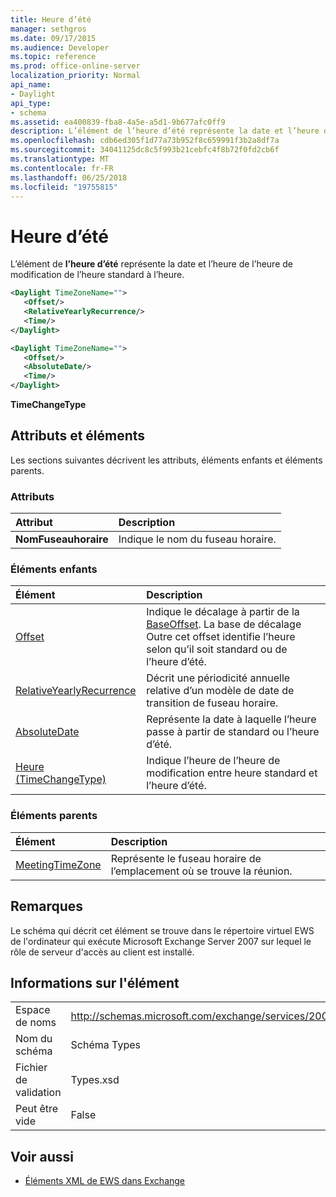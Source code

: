 ```yaml
---
title: Heure d’été
manager: sethgros
ms.date: 09/17/2015
ms.audience: Developer
ms.topic: reference
ms.prod: office-online-server
localization_priority: Normal
api_name:
- Daylight
api_type:
- schema
ms.assetid: ea400839-fba8-4a5e-a5d1-9b677afc0ff9
description: L’élément de l’heure d’été représente la date et l’heure de l’heure de modification de l’heure standard à l’heure.
ms.openlocfilehash: cdb6ed305f1d77a73b952f8c659991f3b2a8df7a
ms.sourcegitcommit: 34041125dc8c5f993b21cebfc4f8b72f0fd2cb6f
ms.translationtype: MT
ms.contentlocale: fr-FR
ms.lasthandoff: 06/25/2018
ms.locfileid: "19755815"
---
```

# <a name="daylight"></a>Heure d’été

L’élément de **l’heure d’été** représente la date et l’heure de l’heure de modification de l’heure standard à l’heure. 
  
```xml
<Daylight TimeZoneName="">
   <Offset/>
   <RelativeYearlyRecurrence/>
   <Time/>
</Daylight>
```

```xml
<Daylight TimeZoneName="">
   <Offset/>
   <AbsoluteDate/>
   <Time/>
</Daylight>
```

**TimeChangeType**

## <a name="attributes-and-elements"></a>Attributs et éléments

Les sections suivantes décrivent les attributs, éléments enfants et éléments parents.
  
### <a name="attributes"></a>Attributs

|**Attribut**|**Description**|
|:-----|:-----|
|**NomFuseauhoraire** <br/> |Indique le nom du fuseau horaire.  <br/> |
   
### <a name="child-elements"></a>Éléments enfants

|**Élément**|**Description**|
|:-----|:-----|
|[Offset](offset.md) <br/> |Indique le décalage à partir de la [BaseOffset](baseoffset.md). La base de décalage Outre cet offset identifie l’heure selon qu’il soit standard ou de l’heure d’été.  <br/> |
|[RelativeYearlyRecurrence](relativeyearlyrecurrence.md) <br/> |Décrit une périodicité annuelle relative d’un modèle de date de transition de fuseau horaire.  <br/> |
|[AbsoluteDate](absolutedate.md) <br/> |Représente la date à laquelle l’heure passe à partir de standard ou l’heure d’été.  <br/> |
|[Heure (TimeChangeType)](time-timechangetype.md) <br/> |Indique l’heure de l’heure de modification entre heure standard et l’heure d’été.  <br/> |
   
### <a name="parent-elements"></a>Éléments parents

|**Élément**|**Description**|
|:-----|:-----|
|[MeetingTimeZone](meetingtimezone.md) <br/> |Représente le fuseau horaire de l’emplacement où se trouve la réunion.  <br/> |
   
## <a name="remarks"></a>Remarques

Le schéma qui décrit cet élément se trouve dans le répertoire virtuel EWS de l'ordinateur qui exécute Microsoft Exchange Server 2007 sur lequel le rôle de serveur d'accès au client est installé.
  
## <a name="element-information"></a>Informations sur l'élément

|||
|:-----|:-----|
|Espace de noms  <br/> |http://schemas.microsoft.com/exchange/services/2006/types  <br/> |
|Nom du schéma  <br/> |Schéma Types  <br/> |
|Fichier de validation  <br/> |Types.xsd  <br/> |
|Peut être vide  <br/> |False  <br/> |
   
## <a name="see-also"></a>Voir aussi

- [Éléments XML de EWS dans Exchange](ews-xml-elements-in-exchange.md)

